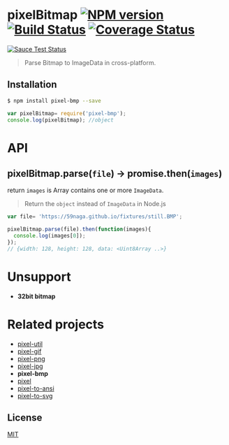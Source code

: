 # pixelBitmap [![NPM version][npm-image]][npm] [![Build Status][travis-image]][travis] [![Coverage Status][coveralls-image]][coveralls]

[![Sauce Test Status][sauce-image]][sauce]

> Parse Bitmap to ImageData in cross-platform.

## Installation
```bash
$ npm install pixel-bmp --save
```
```js
var pixelBitmap= require('pixel-bmp');
console.log(pixelBitmap); //object
```

# API

## pixelBitmap.parse(`file`) -> promise.then(`images`)

return `images` is Array contains one or more `ImageData`.
> Return the `object` instead of `ImageData` in Node.js

```js
var file= 'https://59naga.github.io/fixtures/still.BMP';

pixelBitmap.parse(file).then(function(images){
  console.log(images[0]);
});
// {width: 128, height: 128, data: <Uint8Array ..>}
```

# Unsupport
* __32bit bitmap__

# Related projects
* [pixel-util](https://github.com/59naga/pixel-util/)
* [pixel-gif](https://github.com/59naga/pixel-gif-/)
* [pixel-png](https://github.com/59naga/pixel-png/)
* [pixel-jpg](https://github.com/59naga/pixel-jpg/)
* __pixel-bmp__
* [pixel](https://github.com/59naga/pixel/)
* [pixel-to-ansi](https://github.com/59naga/pixel-to-ansi/)
* [pixel-to-svg](https://github.com/59naga/pixel-to-svg/)

License
---
[MIT][License]

[License]: http://59naga.mit-license.org/

[sauce-image]: http://soysauce.berabou.me/u/59798/pixel-bmp.svg?large
[sauce]: https://saucelabs.com/u/59798
[npm-image]:https://img.shields.io/npm/v/pixel-bmp.svg?style=flat-square
[npm]: https://npmjs.org/package/pixel-bmp
[travis-image]: http://img.shields.io/travis/59naga/pixel-bmp.svg?style=flat-square
[travis]: https://travis-ci.org/59naga/pixel-bmp
[coveralls-image]: http://img.shields.io/coveralls/59naga/pixel-bmp.svg?style=flat-square
[coveralls]: https://coveralls.io/r/59naga/pixel-bmp?branch=master